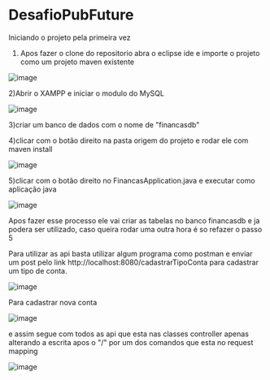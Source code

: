 # DesafioPubFuture

Iniciando o projeto pela primeira vez

1) Apos fazer o clone do repositorio abra o eclipse ide e importe o projeto como um projeto maven existente

![image](https://user-images.githubusercontent.com/33501705/149663989-7fe96e52-41c1-45b0-a528-e0aecea44330.png)

2)Abrir o XAMPP e iniciar o modulo do MySQL

![image](https://user-images.githubusercontent.com/33501705/149664081-61821364-32b2-4b7f-b118-dd3fc7dee3a2.png)

3)criar um banco de dados com o nome de "financasdb" 


4)clicar com o botão direito na pasta origem do projeto e rodar ele com maven install

![image](https://user-images.githubusercontent.com/33501705/149664244-1868b09b-4e05-4ad3-b305-ce71eefbe447.png)

5)clicar com o botão direito no FinancasApplication.java e executar como aplicação java

![image](https://user-images.githubusercontent.com/33501705/149664321-342f31e2-2ada-4cd2-adfc-2530cb75f617.png)

Apos fazer esse processo ele vai criar as tabelas no banco financasdb e ja podera ser utilizado, caso queira rodar uma outra hora é so refazer o passo 5



Para utilizar as api basta utilizar algum programa como postman e enviar um post pelo link http://localhost:8080/cadastrarTipoConta para cadastrar um tipo de conta.

![image](https://user-images.githubusercontent.com/33501705/149664755-37ae00d9-ff3a-43bb-9cd4-7072df5bfecc.png)

Para cadastrar nova conta 

![image](https://user-images.githubusercontent.com/33501705/149664839-623582fe-019f-454f-965f-f21d904e23c0.png)

e assim segue com todos as api que esta nas classes controller apenas alterando a escrita apos o "/" por um dos comandos que esta no request mapping

![image](https://user-images.githubusercontent.com/33501705/149664952-bf26844a-7d38-49f0-ad0c-29baec7d9626.png)
